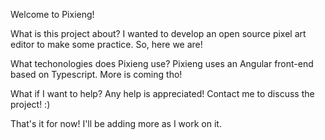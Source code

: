 Welcome to Pixieng!

What is this project about?
I wanted to develop an open source pixel art editor to make some practice. So, here we are!

What techonologies does Pixieng use?
Pixieng uses an Angular front-end based on Typescript. More is coming tho!

What if I want to help?
Any help is appreciated! Contact me to discuss the project! :)

That's it for now! I'll be adding more as I work on it.
